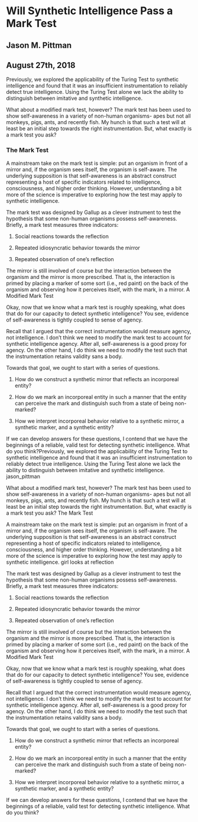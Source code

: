 # Will Synthetic Intelligence Pass a Mark Test
## Jason M. Pittman
## August 27th, 2018

Previously, we explored the applicability of the Turing Test to synthetic intelligence and found that it was an insufficient instrumentation to reliably detect true intelligence. Using the Turing Test alone we lack the ability to distinguish between imitative and synthetic intelligence.

What about a modified mark test, however? The mark test has been used to show self-awareness in a variety of non-human organisms- apes but not all monkeys, pigs, ants, and recently fish. My hunch is that such a test will at least be an initial step towards the right instrumentation. But, what exactly is a mark test you ask?

### The Mark Test
A mainstream take on the mark test is simple: put an organism in front of a mirror and, if the organism sees itself, the organism is self-aware. The underlying supposition is that self-awareness is an abstract construct representing a host of specific indicators related to intelligence, consciousness, and higher order thinking. However, understanding a bit more of the science is imperative to exploring how the test may apply to synthetic intelligence.

The mark test was designed by Gallup as a clever instrument to test the hypothesis that some non-human organisms possess self-awareness. Briefly, a mark test measures three indicators:

1. Social reactions towards the reflection

2. Repeated idiosyncratic behavior towards the mirror

3. Repeated observation of one’s reflection

The mirror is still involved of course but the interaction between the organism and the mirror is more prescribed. That is, the interaction is primed by placing a marker of some sort (i.e., red paint) on the back of the organism and observing how it perceives itself, with the mark, in a mirror.
A Modified Mark Test

Okay, now that we know what a mark test is roughly speaking, what does that do for our capacity to detect synthetic intelligence? You see, evidence of self-awareness is tightly coupled to sense of agency.

Recall that I argued that the correct instrumentation would measure agency, not intelligence. I don’t think we need to modify the mark test to account for synthetic intelligence agency. After all, self-awareness is a good proxy for agency. On the other hand, I do think we need to modify the test such that the instrumentation retains validity sans a body.

Towards that goal, we ought to start with a series of questions.

1. How do we construct a synthetic mirror that reflects an incorporeal entity?

2. How do we mark an incorporeal entity in such a manner that the entity can perceive the mark and distinguish such from a state of being non-marked?

3. How we interpret incorporeal behavior relative to a synthetic mirror, a synthetic marker, and a synthetic entity?

If we can develop answers for these questions, I contend that we have the beginnings of a reliable, valid test for detecting synthetic intelligence. What do you think?Previously, we explored the applicability of the Turing Test to synthetic intelligence and found that it was an insufficient instrumentation to reliably detect true intelligence. Using the Turing Test alone we lack the ability to distinguish between imitative and synthetic intelligence.
jason_pittman

What about a modified mark test, however? The mark test has been used to show self-awareness in a variety of non-human organisms- apes but not all monkeys, pigs, ants, and recently fish. My hunch is that such a test will at least be an initial step towards the right instrumentation. But, what exactly is a mark test you ask?
The Mark Test

A mainstream take on the mark test is simple: put an organism in front of a mirror and, if the organism sees itself, the organism is self-aware. The underlying supposition is that self-awareness is an abstract construct representing a host of specific indicators related to intelligence, consciousness, and higher order thinking. However, understanding a bit more of the science is imperative to exploring how the test may apply to synthetic intelligence.
girl looks at reflection

The mark test was designed by Gallup as a clever instrument to test the hypothesis that some non-human organisms possess self-awareness. Briefly, a mark test measures three indicators:

1. Social reactions towards the reflection

2. Repeated idiosyncratic behavior towards the mirror

3. Repeated observation of one’s reflection

The mirror is still involved of course but the interaction between the organism and the mirror is more prescribed. That is, the interaction is primed by placing a marker of some sort (i.e., red paint) on the back of the organism and observing how it perceives itself, with the mark, in a mirror.
A Modified Mark Test

Okay, now that we know what a mark test is roughly speaking, what does that do for our capacity to detect synthetic intelligence? You see, evidence of self-awareness is tightly coupled to sense of agency.

Recall that I argued that the correct instrumentation would measure agency, not intelligence. I don’t think we need to modify the mark test to account for synthetic intelligence agency. After all, self-awareness is a good proxy for agency. On the other hand, I do think we need to modify the test such that the instrumentation retains validity sans a body.

Towards that goal, we ought to start with a series of questions.

1. How do we construct a synthetic mirror that reflects an incorporeal entity?

2. How do we mark an incorporeal entity in such a manner that the entity can perceive the mark and distinguish such from a state of being non-marked?

3. How we interpret incorporeal behavior relative to a synthetic mirror, a synthetic marker, and a synthetic entity?

If we can develop answers for these questions, I contend that we have the beginnings of a reliable, valid test for detecting synthetic intelligence. What do you think?